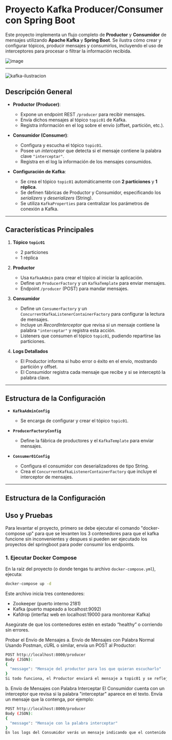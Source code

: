 # Proyecto Kafka Producer/Consumer con Spring Boot

Este proyecto implementa un flujo completo de **Productor** y **Consumidor** de mensajes utilizando **Apache Kafka** y **Spring Boot**. Se ilustra cómo crear y configurar tópicos, producir mensajes y consumirlos, incluyendo el uso de interceptores para procesar o filtrar la información recibida.

![image](https://github.com/user-attachments/assets/eabc7a30-8497-4fe5-bda6-f9a69811a1fc)

---

![kafka-ilustracion](https://github.com/user-attachments/assets/a16fb376-6790-47d5-9117-11841c871252)

## Descripción General

- **Productor (Producer)**:
  - Expone un endpoint REST `/producer` para recibir mensajes.
  - Envía dichos mensajes al tópico `topic01` de Kafka.
  - Registra información en el log sobre el envío (offset, partición, etc.).

- **Consumidor (Consumer)**:
  - Configura y escucha el tópico `topic01`.
  - Posee un *interceptor* que detecta si el mensaje contiene la palabra clave `"interceptar"`.
  - Registra en el log la información de los mensajes consumidos.

- **Configuración de Kafka**:
  - Se crea el tópico `topic01` automáticamente con **2 particiones** y **1 réplica**.
  - Se definen fábricas de Productor y Consumidor, especificando los *serializers* y *deserializers* (String).
  - Se utiliza `KafkaProperties` para centralizar los parámetros de conexión a Kafka.

---

## Características Principales

1. **Tópico `topic01`**  
   - 2 particiones  
   - 1 réplica  

2. **Productor**  
   - Usa `KafkaAdmin` para crear el tópico al iniciar la aplicación.  
   - Define un `ProducerFactory` y un `KafkaTemplate` para enviar mensajes.  
   - Endpoint `/producer` (POST) para mandar mensajes.

3. **Consumidor**  
   - Define un `ConsumerFactory` y un `ConcurrentKafkaListenerContainerFactory` para configurar la lectura de mensajes.  
   - Incluye un *RecordInterceptor* que revisa si un mensaje contiene la palabra `"interceptar"` y registra esta acción.  
   - Listeners que consumen el tópico `topic01`, pudiendo repartirse las particiones.

4. **Logs Detallados**  
   - El Productor informa si hubo error o éxito en el envío, mostrando partición y offset.  
   - El Consumidor registra cada mensaje que recibe y si se interceptó la palabra clave.

---

## Estructura de la Configuración

- **`KafkaAdminConfig`**  
  - Se encarga de configurar y crear el tópico `topic01`.

- **`ProducerFactoryConfig`**  
  - Define la fábrica de productores y el `KafkaTemplate` para enviar mensajes.

- **`Consumer01Config`**  
  - Configura el consumidor con deserializadores de tipo String.  
  - Crea el `ConcurrentKafkaListenerContainerFactory` que incluye el interceptor de mensajes.

---

## Estructura de la Configuración

## Uso y Pruebas

Para levantar el proyecto, primero se debe ejecutar el comando "docker-compose up" para que se levanten los 3 contenedores para que el kafka funcione sin inconvenientes y despues si pueden ser ejecutado los proyectos del springboot para poder consumir los endpoints. 

### 1. Ejecutar Docker Compose

En la raíz del proyecto (o donde tengas tu archivo `docker-compose.yml`), ejecuta:

```bash
docker-compose up -d
```

Este archivo inicia tres contenedores:

- Zookeeper (puerto interno 2181)
- Kafka (puerto mapeado a localhost:9092)
- Kafdrop (interfaz web en localhost:19000 para monitorear Kafka)

Asegúrate de que los contenedores estén en estado “healthy” o corriendo sin errores.

Probar el Envío de Mensajes
a. Envío de Mensajes con Palabra Normal
Usando Postman, cURL o similar, envía un POST al Productor:

```bash
POST http://localhost:8000/producer
Body (JSON):
{
  "message": "Mensaje del productor para los que quieran escucharlo"
}
Si todo funciona, el Productor enviará el mensaje a topic01 y se reflejará en los logs del Consumidor.
```

b. Envío de Mensajes con Palabra Interceptar
El Consumidor cuenta con un interceptor que revisa si la palabra "interceptar" aparece en el texto. Envía un mensaje que la contenga, por ejemplo:

```bash
POST http://localhost:8000/producer
Body (JSON):
{
  "message": "Mensaje con la palabra interceptar"
}
En los logs del Consumidor verás un mensaje indicando que el contenido fue interceptado.
```
